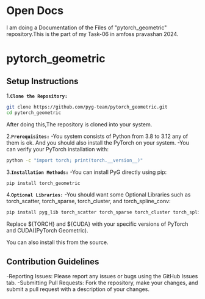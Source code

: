 # Open Docs 

I am doing a Documentation of the Files of "pytorch_geometric" repository.This is the part of my Task-06 in amfoss pravashan 2024.


# pytorch_geometric 

## Setup Instructions


1.**`Clone the Repository:`**

   ```bash
   git clone https://github.com/pyg-team/pytorch_geometric.git
   cd pytorch_geometric
   ```
After doing this,The repository is cloned into your system. 



2.**`Prerequisites:`**
-You system consists of Python from 3.8 to 3.12 any of them is ok. And you should also install the PyTorch on your system.
-You can verify your PyTorch installation with:
   ```bash
   python -c "import torch; print(torch.__version__)"
   ```

3.**`Installation Methods:`**
-You can install PyG directly using pip: 
   ```bash
   pip install torch_geometric
   ```

4.**`Optional Libraries:`**
-You should want some Optional Libraries such as torch_scatter, torch_sparse, torch_cluster, and torch_spline_conv:
   ```bash
   pip install pyg_lib torch_scatter torch_sparse torch_cluster torch_spline_conv -f https://data.pyg.org/whl/torch-${TORCH}+${CUDA}.html
   ```
Replace ${TORCH} and ${CUDA} with your specific versions of PyTorch and CUDA​((PyTorch Geometric).


You can also install this from the source.


## Contribution Guidelines 
-Reporting Issues: Please report any issues or bugs using the GitHub Issues tab.
-Submitting Pull Requests: Fork the repository, make your changes, and submit a pull request with a description of your changes.

